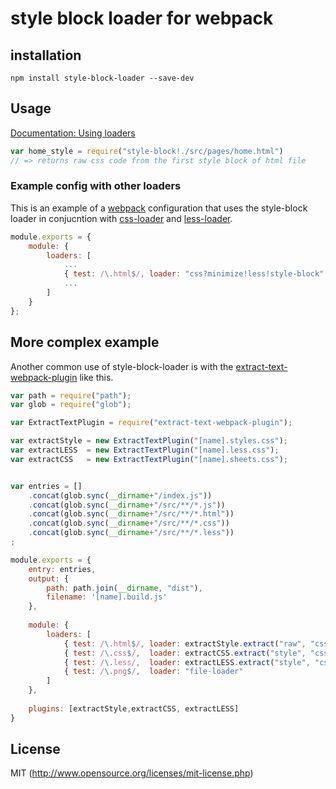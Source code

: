 # style block loader for webpack

## installation

`npm install style-block-loader --save-dev`

## Usage

[Documentation: Using loaders](http://webpack.github.io/docs/using-loaders.html)

``` javascript
var home_style = require("style-block!./src/pages/home.html")
// => returns raw css code from the first style block of html file
```
### Example config with other loaders

This is an example of a [webpack](https://www.npmjs.com/package/webpack)
configuration that uses the style-block loader in conjucntion with
[css-loader](https://www.npmjs.com/package/css-loader) and
[less-loader](https://www.npmjs.com/package/less-loader).

``` javascript
module.exports = {
    module: {
        loaders: [
            ...
            { test: /\.html$/, loader: "css?minimize!less!style-block"  },
            ...
        ]
    }
};
```

## More complex example
Another common use of style-block-loader is with the
[extract-text-webpack-plugin](https://www.npmjs.com/package/extract-text-webpack-plugin) like this.


``` javascript
var path = require("path");
var glob = require("glob");

var ExtractTextPlugin = require("extract-text-webpack-plugin");

var extractStyle = new ExtractTextPlugin("[name].styles.css");
var extractLESS  = new ExtractTextPlugin("[name].less.css");
var extractCSS   = new ExtractTextPlugin("[name].sheets.css");


var entries = []
    .concat(glob.sync(__dirname+"/index.js"))
    .concat(glob.sync(__dirname+"/src/**/*.js"))
    .concat(glob.sync(__dirname+"/src/**/*.html"))
    .concat(glob.sync(__dirname+"/src/**/*.css"))
    .concat(glob.sync(__dirname+"/src/**/*.less"))
;

module.exports = {
    entry: entries,
    output: {
        path: path.join(__dirname, "dist"),
        filename: '[name].build.js'
    },
    
    module: {
        loaders: [
            { test: /\.html$/, loader: extractStyle.extract("raw", "css?minimize!less!style-block") },
            { test: /\.css$/,  loader: extractCSS.extract("style", "css?minimize")                  },
            { test: /\.less/,  loader: extractLESS.extract("style", "css?minimize!less")            },
            { test: /\.png$/,  loader: "file-loader"                                                }
        ]
    },
    
    plugins: [extractStyle,extractCSS, extractLESS]
}
```
## License

MIT (http://www.opensource.org/licenses/mit-license.php)
